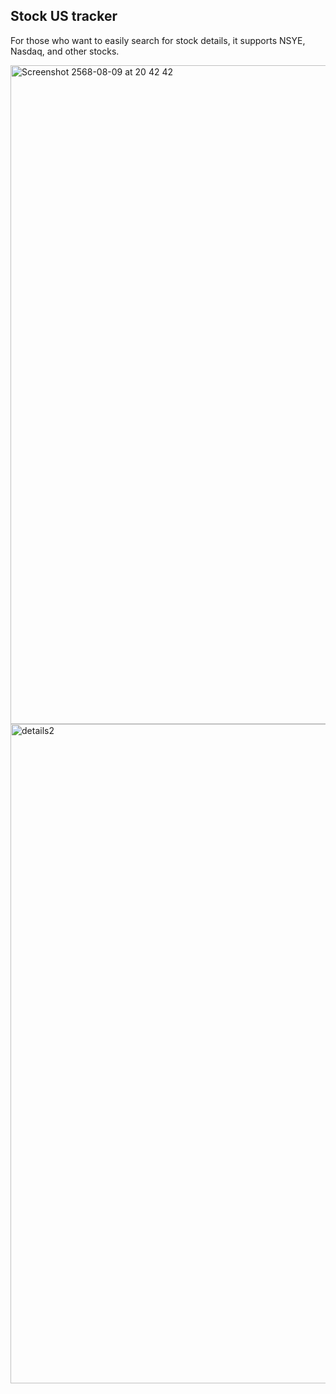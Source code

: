 ## Stock US tracker
For those who want to easily search for stock details, it supports NSYE, Nasdaq, and other stocks.

<img width="1920" height="1054" alt="Screenshot 2568-08-09 at 20 42 42" src="https://github.com/user-attachments/assets/a046d920-e84c-4f27-9683-8af470c5160e" />
<img width="1918" height="1055" alt="details2" src="https://github.com/user-attachments/assets/a538e976-65fa-439c-b1c3-01fd278d5303" />
